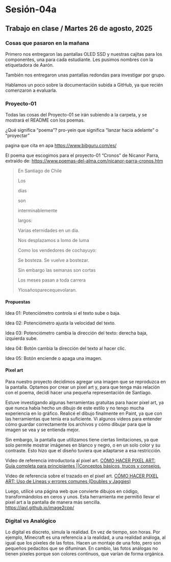 # Sesión-04a

## Trabajo en clase / Martes 26 de agosto, 2025

### Cosas que pasaron en la mañana

Primero nos entregaron las pantallas OLED SSD y nuestras cajitas para los componentes, una para cada estudiante. Les pusimos nombres con la etiquetadora de Aarón.

También nos entregaron unas pantallas redondas para investigar por grupo.

Hablamos un poco sobre la documentación subida a GitHub, ya que recién comenzaron a evaluarla.

### Proyecto-01

Todas las cosas del Proyecto-01 se irán subiendo a la carpeta, y se mostrará el README con los poemas.

¿Qué significa “poema”? pro-yein que significa “lanzar hacia adelante” o “proyectar” 

pagina que cita en apa https://www.bibguru.com/es/

El poema que escogimos para el proyecto-01 “Cronos” de Nicanor Parra, extraído de: <https://www.poemas-del-alma.com/nicanor-parra-cronos.htm>

>En Santiago de Chile
>
>Los
>
>días
>
>son
>
>interminablemente
>
>largos:
>
>
>Varias eternidades en un día.
>
>
>Nos desplazamos a lomo de luma
>
>Como los vendedores de cochayuyo:
>
>Se bosteza. Se vuelve a bostezar.
>
>
>Sin embargo las semanas son cortas
>
>Los meses pasan a toda carrera
>
>Ylosañosparecequevolaran.

#### Propuestas

Idea 01: Potenciómetro controla si el texto sube o baja.

Idea 02: Potenciómetro ajusta la velocidad del texto.

Idea 03: Potenciómetro cambia la dirección del texto: derecha baja, izquierda sube.

Idea 04: Botón cambia la dirección del texto al hacer clic.

Idea 05: Botón enciende o apaga una imagen.

#### Pixel art

Para nuestro proyecto decidimos agregar una imagen que se reproduzca en la pantalla. Optamos por crear un pixel art y, para que tenga más relación con el poema, decidí hacer una pequeña representación de Santiago.

Estuve investigando algunas herramientas gratuitas para hacer pixel art, ya que nunca había hecho un dibujo de este estilo y no tengo mucha experiencia en lo gráfico. Realicé el dibujo finalmente en Paint, ya que con las herramientas que tenía era suficiente. Vi algunos videos para entender cómo guardar correctamente los archivos y cómo dibujar para que la imagen se vea y se entienda mejor.

Sin embargo, la pantalla que utilizamos tiene ciertas limitaciones, ya que solo permite mostrar imágenes en blanco y negro, o en un solo color y su contraste. Esto hizo que el diseño tuviera que adaptarse a esa restricción.

Video de referencia introductoria al pixel art. [CÓMO HACER PIXEL ART: Guía completa para principiantes ||Conceptos básicos, trucos y consejos.](https://youtu.be/YyC2i91EwNw?si=XXv2mYEYJoBRogo8)

Video de referencia sobre el trazado en el pixel art. [CÓMO HACER PIXEL ART: Uso de Líneas y errores comunes (Doubles y Jaggies)](https://youtu.be/sGLBMKD7eDc?si=nGjneOnJ1f0_kIvZ)

Luego, utilicé una página web que convierte dibujos en código, transformándolos en ceros y unos. Esta herramienta me permitió llevar el pixel art a la pantalla de manera más sencilla. <https://javl.github.io/image2cpp/>

### Digital vs Analógico

Lo digital es discreto, simula la realidad. En vez de tiempo, son horas. Por ejemplo, Minecraft es una referencia a la realidad, a una realidad análoga, al igual que los píxeles de las fotos. Hacen un montaje de una foto, pero son pequeños pedacitos que se difuminan. En cambio, las fotos análogas no tienen píxeles porque son colores continuos, que varían de forma orgánica.

